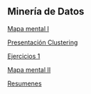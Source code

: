 ## Minería de Datos
[Mapa mental I](https://github.com/patyarvizu/Mineria-de-datos/blob/master/MapaMental_1_1823604.pdf)

[Presentación Clustering](https://github.com/patyarvizu/Mineria-de-datos/blob/master/Presentacion_Clustering_002_(Con_Ejercicio).pdf)

[Ejercicios 1](https://github.com/gnoelopez/MineriaDeDatos/blob/master/Ejercicios1_1_002.ipynb)

[Mapa mental II](https://github.com/patyarvizu/Mineria-de-datos/blob/master/MapaMental_2_1823604.pdf)

[Resumenes](https://github.com/patyarvizu/Mineria-de-datos/blob/master/Resumenes_1823604.pdf)
